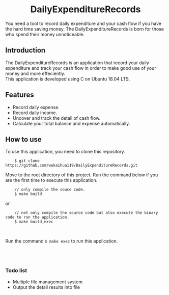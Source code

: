 # <center> DailyExpenditureRecords</center>
You need a tool to record daily expenditure and your cash flow if you have the hard time saving money. The DailyExpenditureRecords is born for those who spend their money unnoticeable. 

## Introduction 
The DailyExpenditureRecords is an application that record your daily expenditure and track your cash flow in order to make good use of your money and more effeciently. <br/> 
This application is developed using C on Ubuntu 18.04 LTS. 
<br/> 

## Features
* Record daily expense.
* Record daily income.
* Uncover and track the detail of cash flow.
* Calculate your total balance and expense automatically.

## How to use 
To use this application, you need to clone this repository. 
```
    $ git clone https://github.com/wukaihua119/DailyExpenditureRecords.git  
``` 
Move to the root directory of this project. Run the command below if you are the first time to execute this application. 
```
    // only compile the souce code. 
    $ make build  
```
or 
```
    // not only compile the source code but also execute the binary code to run the application. 
    $ make build_exec 
```

<br/> 

Run the command ``` $ make exec ``` to run this application. 
<br/> 
<br/> 
<br/> 
<br/> 

### Todo list 
* Multiple file management system 
* Output the detail results into file 
